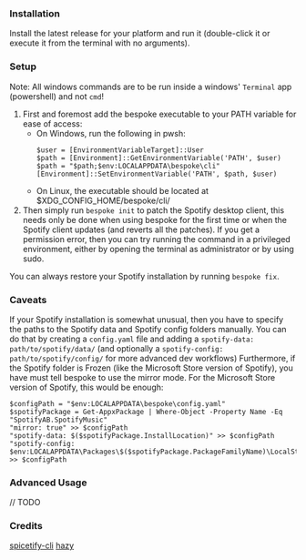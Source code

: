 ### Installation

Install the latest release for your platform and run it (double-click it or execute it from the terminal with no arguments).

### Setup

Note: All windows commands are to be run inside a windows' `Terminal` app (powershell) and not `cmd`!

1. First and foremost add the bespoke executable to your PATH variable for ease of access:
    - On Windows, run the following in pwsh:
        ```
        $user = [EnvironmentVariableTarget]::User
        $path = [Environment]::GetEnvironmentVariable('PATH', $user)
        $path = "$path;$env:LOCALAPPDATA\bespoke\cli"
        [Environment]::SetEnvironmentVariable('PATH', $path, $user)
        ```
    - On Linux, the executable should be located at $XDG_CONFIG_HOME/bespoke/cli/
2. Then simply run `bespoke init` to patch the Spotify desktop client, this needs only be done
   when using bespoke for the first time or when the Spotify client updates (and reverts all the patches).
   If you get a permission error, then you can try running the command in a privileged environment,
   either by opening the terminal as administrator or by using sudo.

You can always restore your Spotify installation by running `bespoke fix`.

### Caveats

If your Spotify installation is somewhat unusual, then you have to specify the paths to the Spotify data and Spotify config folders manually.
You can do that by creating a `config.yaml` file and adding a `spotify-data: path/to/spotify/data/`
(and optionally a `spotify-config: path/to/spotify/config/` for more advanced dev workflows)
Furthermore, if the Spotify folder is Frozen (like the Microsoft Store version of Spotify), you have must tell bespoke to use the mirror mode.
For the Microsoft Store version of Spotify, this would be enough:

```
$configPath = "$env:LOCALAPPDATA\bespoke\config.yaml"
$spotifyPackage = Get-AppxPackage | Where-Object -Property Name -Eq "SpotifyAB.SpotifyMusic"
"mirror: true" >> $configPath
"spotify-data: $($spotifyPackage.InstallLocation)" >> $configPath
"spotify-config: $env:LOCALAPPDATA\Packages\$($spotifyPackage.PackageFamilyName)\LocalState\Spotify\" >> $configPath
```

### Advanced Usage

// TODO

### Credits

[spicetify-cli](https://github.com/spicetify/spicetify-cli)
[hazy](https://github.com/Astromations/Hazy)
